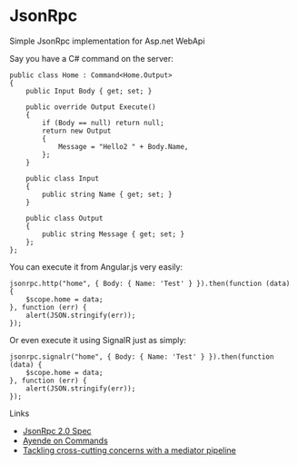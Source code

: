 JsonRpc
=======

Simple JsonRpc implementation for Asp.net WebApi

Say you have a C# command on the server:

    public class Home : Command<Home.Output>
    {
        public Input Body { get; set; }

        public override Output Execute()
        {
            if (Body == null) return null;
            return new Output
            {
                Message = "Hello2 " + Body.Name,
            };
        }

        public class Input
        {
            public string Name { get; set; }
        }

        public class Output
        {
            public string Message { get; set; }
        };
    };

You can execute it from Angular.js very easily:

    jsonrpc.http("home", { Body: { Name: 'Test' } }).then(function (data) {
        $scope.home = data;
    }, function (err) {
        alert(JSON.stringify(err));
    });

Or even execute it using SignalR just as simply:

    jsonrpc.signalr("home", { Body: { Name: 'Test' } }).then(function (data) {
        $scope.home = data;
    }, function (err) {
        alert(JSON.stringify(err));
    });

Links
* [JsonRpc 2.0 Spec](http://www.jsonrpc.org/specification)
* [Ayende on Commands](http://ayende.com/blog/154241/limit-your-abstractions-the-key-is-in-the-infrastructure)
* [Tackling cross-cutting concerns with a mediator pipeline](http://lostechies.com/jimmybogard/2014/09/09/tackling-cross-cutting-concerns-with-a-mediator-pipeline/)
